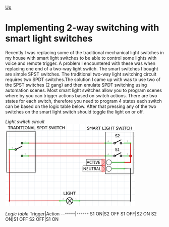 [Up](../)
# Implementing 2-way switching with smart light switches

Recently I was replacing some of the traditional mechanical light switches in my house with smart light switches to be able to control some lights with voice and remote trigger. A problem I encountered with these was when replacing one end of a two-way light switch. The smart switches I bought are simple SPST switches. The traditional two-way light switching circuit requires two SPDT switches.The solution I came up with was to use two of the SPST switches (2 gang) and then emulate SPDT switching using automation scenes. Most smart light switches allow you to program scenes where by you can trigger actions based on switch actions. There are two states for each switch, therefore you need to program 4 states each switch can be based on the logic table below. After that pressing any of the two switches on the smart light switch should toggle the light on or off.

*Light switch circuit*
![Circuit 1](./img1.png)

*Logic table*
Trigger|Action
-------|------
S1 ON|S2 OFF
S1 OFF|S2 ON
S2 ON|S1 OFF
S2 OFF|S1 ON
